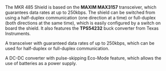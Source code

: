 <FeatureDescription>

The MKR 485 Shield is based on the **MAXIM MAX3157** transceiver, which guarantees data rates at up to 250kbps. The shield can be switched from using a half-duplex communication (one direction at a time) or full-duplex (both directions at the same time), which is easily configured by a switch on board the shield. It also features the **TPS54232** buck converter from Texas Instruments.

</FeatureDescription>

<FeatureList>

<Feature title="MAXIM MAX3157" image="communication">

A transceiver with guaranteed data rates of up to 250kbps, which can be used for half-duplex or full-duplex communication.

<FeatureLink title="Datasheet" url="https://datasheets.maximintegrated.com/en/ds/MAX3157.pdf" download blank/>
</Feature>

<Feature title="TPS54232" image="power">
A DC-DC converter with pulse-skipping Eco-Mode feature, which allows the use of batteries as a power supply.

<FeatureLink title="Datasheet" url="https://www.ti.com/lit/ds/symlink/tps54232.pdf" download blank/>
</Feature>

</FeatureList>